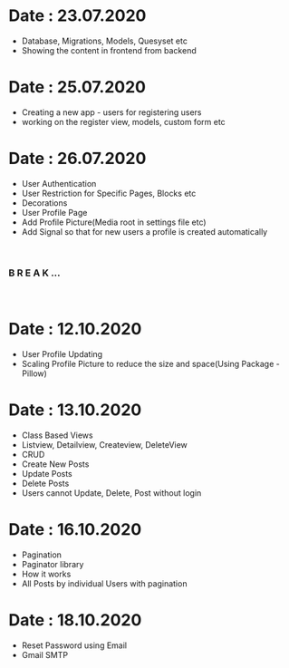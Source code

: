 <h1>Date : 23.07.2020</h1>
<ul>
    <li>Database, Migrations, Models, Quesyset etc</li>
    <li>Showing the content in frontend from backend</li>
</ul>

<h1>Date : 25.07.2020</h1>
<ul>
    <li>Creating a new app - users for registering users</li>
    <li>working on the register view, models, custom form etc</li>
</ul>

<h1>Date : 26.07.2020</h1>
<ul>
    <li>User Authentication </li>
    <li>User Restriction for Specific Pages, Blocks etc</li>
    <li>Decorations</li>
    <li>User Profile Page</li>
    <li>Add Profile Picture(Media root in settings file etc)</li>
    <li>Add Signal so that for new users a profile is created automatically</li>
</ul>
<br>
<h3>B R E A K ...</h3> 
<br>
<h1>Date : 12.10.2020</h1>
<ul>
    <li>User Profile Updating </li>
    <li>Scaling Profile Picture to reduce the size and space(Using Package - Pillow)</li>
</ul>

<h1>Date : 13.10.2020</h1>
<ul>
    <li>Class Based Views </li>
    <li>Listview, Detailview, Createview, DeleteView</li>
    <li>CRUD</li>
    <li>Create New Posts</li>
    <li>Update Posts</li>
    <li>Delete Posts</li>
    <li>Users cannot Update, Delete, Post without login</li>
</ul>

<h1>Date : 16.10.2020</h1>
<ul>
    <li>Pagination</li>
    <li>Paginator library</li>
    <li>How it works</li>
    <li>All Posts by individual Users with pagination</li>
</ul>
<h1>Date : 18.10.2020</h1>
<ul>
    <li>Reset Password using Email</li>
    <li>Gmail SMTP</li>
</ul>
